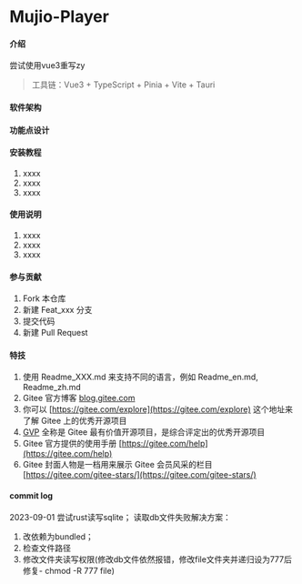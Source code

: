 # Mujio-Player

#### 介绍
尝试使用vue3重写zy
> 工具链：Vue3 + TypeScript + Pinia + Vite + Tauri
#### 软件架构
#### 功能点设计




#### 安装教程

1.  xxxx
2.  xxxx
3.  xxxx

#### 使用说明

1.  xxxx
2.  xxxx
3.  xxxx

#### 参与贡献

1.  Fork 本仓库
2.  新建 Feat_xxx 分支
3.  提交代码
4.  新建 Pull Request


#### 特技

1.  使用 Readme\_XXX.md 来支持不同的语言，例如 Readme\_en.md, Readme\_zh.md
2.  Gitee 官方博客 [blog.gitee.com](https://blog.gitee.com)
3.  你可以 [https://gitee.com/explore](https://gitee.com/explore) 这个地址来了解 Gitee 上的优秀开源项目
4.  [GVP](https://gitee.com/gvp) 全称是 Gitee 最有价值开源项目，是综合评定出的优秀开源项目
5.  Gitee 官方提供的使用手册 [https://gitee.com/help](https://gitee.com/help)
6.  Gitee 封面人物是一档用来展示 Gitee 会员风采的栏目 [https://gitee.com/gitee-stars/](https://gitee.com/gitee-stars/)

#### commit log

2023-09-01 尝试rust读写sqlite； 读取db文件失败解决方案：
1.  改依赖为bundled；
2.  检查文件路径
3.  修改文件夹读写权限(修改db文件依然报错，修改file文件夹并递归设为777后修复- chmod -R 777 file)